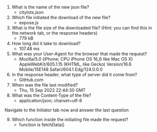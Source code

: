 1. What is the name of the new json file?
   - citylots.json
2. Which file initiated the download of the new file?
    - expose.js
3. What is the file size of the downloaded file? (Hint: you can find this in the network tab, or the response headers)
   - 779 kB
4. How long did it take to download?
   - 107.48 ms
5. What was your User-Agent for the browser that made the request?
   - Mozilla/5.0 (iPhone; CPU iPhone OS 16_6 like Mac OS X) AppleWebKit/605.1.15 (KHTML, like Gecko) Version/16.6 Mobile/15E148 Safari/604.1 Edg/124.0.0.0
6. In the response header, what type of server did it come from?
   - GitHub.com
7. When was the file last modified?
   - Thu, 15 Sep 2022 22:44:30 GMT
8. What was the Content-Type of the file?
   - application/json; charset=utf-8

Navigate to the Initiator tab now and answer the last question

9.  Which function inside the initiating file made the request?
    - function is fetchData()